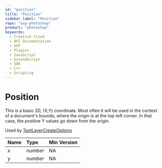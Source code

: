 ```yaml
---
id: "position"
title: "Position"
sidebar_label: "Position"
repo: "uxp-photoshop"
product: "photoshop"
keywords:
  - Creative Cloud
  - API Documentation
  - UXP
  - Plugins
  - JavaScript
  - ExtendScript
  - SDK
  - C++
  - Scripting
---
```


# Position

This is a basic 2D, (X,Y) coordinate.  Most often it will be used in the context of a document's
bounds, where the origin is at the top-left corner.  In that case, the positive Y values go down from the origin.

Used by [TextLayerCreateOptions](../../options/textlayercreateoptions/)

| Name | Type | Min Version |
| :------ | :------ | :------ |
| x | *number* | NA |
| y | *number* | NA |

